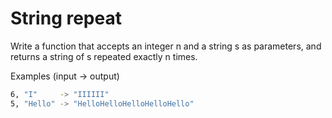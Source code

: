 # String repeat

Write a function that accepts an integer n and a string s as parameters, and returns a string of s repeated exactly n times.

Examples (input -> output)

```bash
6, "I"     -> "IIIIII"
5, "Hello" -> "HelloHelloHelloHelloHello"
```
